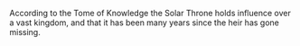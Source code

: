 According to the  Tome of Knowledge the Solar Throne holds influence over a vast kingdom, and that it has been many years since the heir has gone missing.
